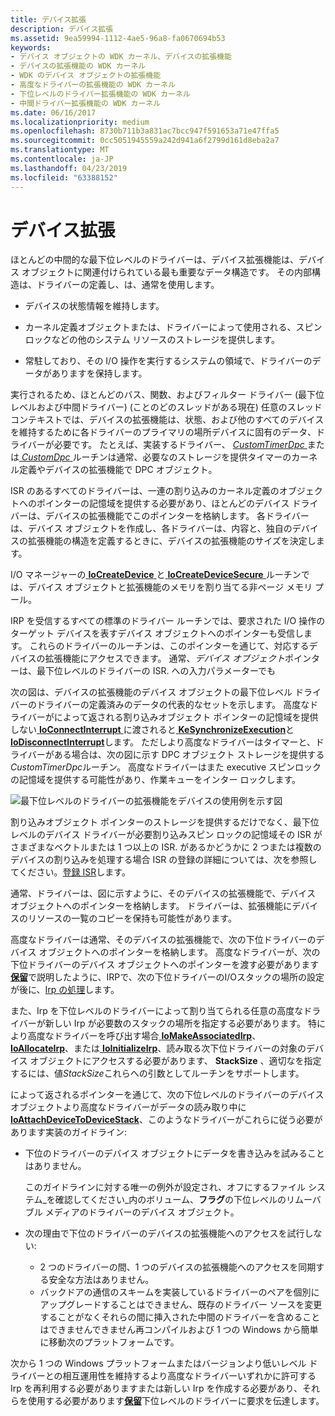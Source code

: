 ```yaml
---
title: デバイス拡張
description: デバイス拡張
ms.assetid: 9ea59994-1112-4ae5-96a8-fa0670694b53
keywords:
- デバイス オブジェクトの WDK カーネル、デバイスの拡張機能
- デバイスの拡張機能の WDK カーネル
- WDK のデバイス オブジェクトの拡張機能
- 高度なドライバーの拡張機能の WDK カーネル
- 下位レベルのドライバー拡張機能の WDK カーネル
- 中間ドライバー拡張機能の WDK カーネル
ms.date: 06/16/2017
ms.localizationpriority: medium
ms.openlocfilehash: 8730b711b3a831ac7bcc947f591653a71e47ffa5
ms.sourcegitcommit: 0cc5051945559a242d941a6f2799d161d8eba2a7
ms.translationtype: MT
ms.contentlocale: ja-JP
ms.lasthandoff: 04/23/2019
ms.locfileid: "63388152"
---
```

# <a name="device-extensions"></a>デバイス拡張





ほとんどの中間的な最下位レベルのドライバーは、デバイス拡張機能は、デバイス オブジェクトに関連付けられている最も重要なデータ構造です。 その内部構造は、ドライバーの定義し、は、通常を使用します。

-   デバイスの状態情報を維持します。

-   カーネル定義オブジェクトまたは、ドライバーによって使用される、スピン ロックなどの他のシステム リソースのストレージを提供します。

-   常駐しており、その I/O 操作を実行するシステムの領域で、ドライバーのデータがありますを保持します。

実行されるため、ほとんどのバス、関数、およびフィルター ドライバー (最下位レベルおよび中間ドライバー) (ことのどのスレッドがある現在) 任意のスレッド コンテキストでは、デバイスの拡張機能は、状態、および他のすべてのデバイスを維持するために各ドライバーのプライマリの場所デバイスに固有のデータ、ドライバーが必要です。 たとえば、実装するドライバー、 [ *CustomTimerDpc* ](https://msdn.microsoft.com/library/windows/hardware/ff542983)または[ *CustomDpc* ](https://msdn.microsoft.com/library/windows/hardware/ff542972)ルーチンは通常、必要なのストレージを提供タイマーのカーネル定義やデバイスの拡張機能で DPC オブジェクト。

ISR のあるすべてのドライバーは、一連の割り込みのカーネル定義のオブジェクトへのポインターの記憶域を提供する必要があり、ほとんどのデバイス ドライバーは、デバイスの拡張機能でこのポインターを格納します。 各ドライバーは、デバイス オブジェクトを作成し、各ドライバーは、内容と、独自のデバイスの拡張機能の構造を定義するときに、デバイスの拡張機能のサイズを決定します。

I/O マネージャーの[ **IoCreateDevice** ](https://msdn.microsoft.com/library/windows/hardware/ff548397)と[ **IoCreateDeviceSecure** ](https://msdn.microsoft.com/library/windows/hardware/ff548407)ルーチンでは、デバイス オブジェクトと拡張機能のメモリを割り当てる非ページ メモリ プール。

IRP を受信するすべての標準のドライバー ルーチンでは、要求された I/O 操作のターゲット デバイスを表すデバイス オブジェクトへのポインターも受信します。 これらのドライバーのルーチンは、このポインターを通じて、対応するデバイスの拡張機能にアクセスできます。 通常、*デバイス オブジェクト*ポインターは、最下位レベルのドライバーの ISR. への入力パラメーターでも

次の図は、デバイスの拡張機能のデバイス オブジェクトの最下位レベル ドライバーのドライバーの定義済みのデータの代表的なセットを示します。 高度なドライバーがによって返される割り込みオブジェクト ポインターの記憶域を提供しない[ **IoConnectInterrupt** ](https://msdn.microsoft.com/library/windows/hardware/ff548371)に渡されると[ **KeSynchronizeExecution**](https://msdn.microsoft.com/library/windows/hardware/ff553302)と[ **IoDisconnectInterrupt**](https://msdn.microsoft.com/library/windows/hardware/ff549089)します。 ただしより高度なドライバーはタイマーと、ドライバーがある場合は、次の図に示す DPC オブジェクト ストレージを提供する*CustomTimerDpc*ルーチン。 高度なドライバーはまた executive スピンロックの記憶域を提供する可能性があり、作業キューをインター ロックします。

![最下位レベルのドライバーの拡張機能をデバイスの使用例を示す図](images/3devext.png)

割り込みオブジェクト ポインターのストレージを提供するだけでなく、最下位レベルのデバイス ドライバーが必要割り込みスピン ロックの記憶域その ISR がさまざまなベクトルまたは 1 つ以上の ISR. があるかどうかに 2 つまたは複数のデバイスの割り込みを処理する場合 ISR の登録の詳細については、次を参照してください。[登録 ISR](registering-an-isr.md)します。

通常、ドライバーは、図に示すように、そのデバイスの拡張機能で、デバイス オブジェクトへのポインターを格納します。 ドライバーは、拡張機能にデバイスのリソースの一覧のコピーを保持も可能性があります。

高度なドライバーは通常、そのデバイスの拡張機能で、次の下位ドライバーのデバイス オブジェクトへのポインターを格納します。 高度なドライバーが、次の下位ドライバーのデバイス オブジェクトへのポインターを渡す必要があります[**保留**](https://msdn.microsoft.com/library/windows/hardware/ff548336)で説明したように、IRPで、次の下位ドライバーのI/Oスタックの場所の設定が後に、[Irp の処理](handling-irps.md)します。

また、Irp を下位レベルのドライバーによって割り当てられる任意の高度なドライバーが新しい Irp が必要数のスタックの場所を指定する必要があります。 特により高度なドライバーを呼び出す場合[ **IoMakeAssociatedIrp**](https://msdn.microsoft.com/library/windows/hardware/ff549397)、 [ **IoAllocateIrp**](https://msdn.microsoft.com/library/windows/hardware/ff548257)、または[ **IoInitializeIrp**](https://msdn.microsoft.com/library/windows/hardware/ff549315)、読み取る次下位ドライバーの対象のデバイス オブジェクトにアクセスする必要があります、 **StackSize** 、適切なを指定するには、値*StackSize*これらへの引数としてルーチンをサポートします。

によって返されるポインターを通じて、次の下位レベルのドライバーのデバイス オブジェクトより高度なドライバーがデータの読み取り中に[ **IoAttachDeviceToDeviceStack**](https://msdn.microsoft.com/library/windows/hardware/ff548300)、このようなドライバーがこれらに従う必要があります実装のガイドライン:

-   下位のドライバーのデバイス オブジェクトにデータを書き込みを試みることはありません。

    このガイドラインに対する唯一の例外が設定され、オフにするファイル システム\_を確認してください\_内のボリューム、**フラグ**の下位レベルのリムーバブル メディアのドライバーのデバイス オブジェクト。

-   次の理由で下位のドライバーのデバイスの拡張機能へのアクセスを試行しない:

    -   2 つのドライバーの間、1 つのデバイスの拡張機能へのアクセスを同期する安全な方法はありません。
    -   バックドアの通信のスキームを実装しているドライバーのペアを個別にアップグレードすることはできません、既存のドライバー ソースを変更することがなくそれらの間に挿入された中間のドライバーを含めることはできませんできません再コンパイルおよび 1 つの Windows から簡単に移動次のプラットフォームです。

次から 1 つの Windows プラットフォームまたはバージョンより低いレベル ドライバーとの相互運用性を維持するより高度なドライバーいずれかに許可する Irp を再利用する必要がありますまたは新しい Irp を作成する必要があり、それらを使用する必要があります[**保留**](https://msdn.microsoft.com/library/windows/hardware/ff548336)下位レベルのドライバーに要求を伝達します。

 

 




